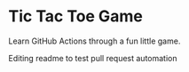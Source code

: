# Tic Tac Toe Game

Learn GitHub Actions through a fun little game.

Editing readme to test pull request automation
